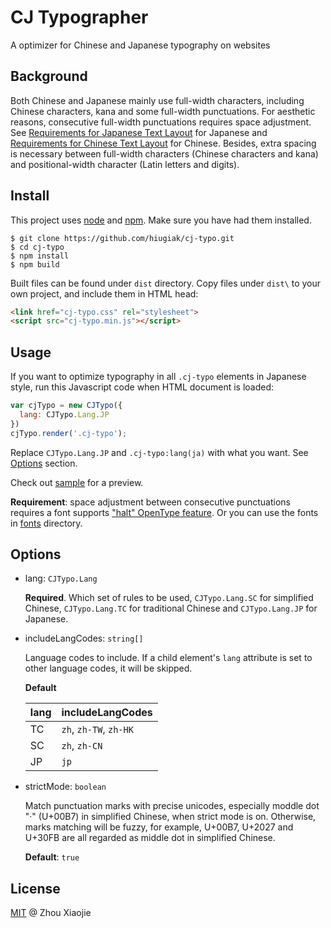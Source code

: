 # CJ Typographer

A optimizer for Chinese and Japanese typography on websites

## Background

Both Chinese and Japanese mainly use full-width characters, including Chinese characters, kana and some full-width punctuations. For aesthetic reasons, consecutive full-width punctuations requires space adjustment. See [Requirements for Japanese Text Layout](https://www.w3.org/TR/jlreq/#positioning_of_consecutive_opening_brackets_closing_brackets_comma_full_stops_and_middle_dots) for Japanese and [Requirements for Chinese Text Layout](https://www.w3.org/TR/clreq/#compression_rules_for_consecutive_punctuation_marks) for Chinese. Besides, extra spacing is necessary between full-width characters (Chinese characters and kana) and positional-width character (Latin letters and digits).

## Install

This project uses [node](http://nodejs.org/) and [npm](https://npmjs.com/). Make sure you have had them installed.

```shell
$ git clone https://github.com/hiugiak/cj-typo.git
$ cd cj-typo
$ npm install
$ npm build
```

Built files can be found under `dist` directory. Copy files under `dist\` to your own project, and include them in HTML head:

```html
<link href="cj-typo.css" rel="stylesheet">
<script src="cj-typo.min.js"></script>
```

## Usage

If you want to optimize typography in all `.cj-typo` elements in Japanese style, run this Javascript code when HTML document is loaded:

```js
var cjTypo = new CJTypo({
  lang: CJTypo.Lang.JP
})
cjTypo.render('.cj-typo');
```

Replace `CJTypo.Lang.JP` and `.cj-typo:lang(ja)` with what you want. See [Options](#options) section.

Check out [sample](sample.html) for a preview.

**Requirement**: space adjustment between consecutive punctuations requires a font supports ["halt" OpenType feature](https://helpx.adobe.com/fonts/using/open-type-syntax.html#halt). Or you can use the fonts in [fonts](fonts) directory.

## Options

* lang: `CJTypo.Lang`

    **Required**. Which set of rules to be used, `CJTypo.Lang.SC` for simplified Chinese, `CJTypo.Lang.TC` for traditional Chinese and `CJTypo.Lang.JP` for Japanese.

* includeLangCodes: `string[]`

    Language codes to include. If a child element's `lang` attribute is set to other language codes, it will be skipped.

    **Default**

    | lang | includeLangCodes |
    | ---- | ---------------- |
    | TC   | `zh`, `zh-TW`, `zh-HK` |
    | SC   | `zh`, `zh-CN` |
    | JP   | `jp` |

* strictMode: `boolean`

    Match punctuation marks with precise unicodes, especially moddle dot "·" (U+00B7) in simplified Chinese, when strict mode is on. Otherwise, marks matching will be fuzzy, for example, U+00B7, U+2027 and U+30FB are all regarded as middle dot in simplified Chinese.

    **Default**: `true`

## License

[MIT](LICENSE) @ Zhou Xiaojie